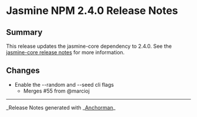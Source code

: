 # Jasmine NPM 2.4.0 Release Notes

## Summary

This release updates the jasmine-core dependency to 2.4.0. See the
[jasmine-core release notes](https://github.com/pivotal/jasmine/blob/master/release_notes/2.4.0.md)
for more information.

## Changes

- Enable the --random and --seed cli flags
  - Merges #55 from @marcioj

---

_Release Notes generated with _[Anchorman](http://github.com/infews/anchorman)\_
